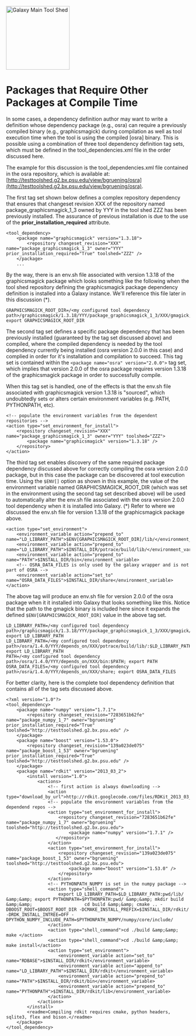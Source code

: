 <div class='center'> <a href='http://toolshed.g2.bx.psu.edu'><img src="/src/Images/Logos/ToolShed.jpg" alt="Galaxy Main Tool Shed" height="174" /></a> </div>

# Packages that Require Other Packages at Compile Time

In some cases, a dependency definition author may want to write a definition whose dependency package (e.g., osra) can require a previously compiled binary (e.g., graphicsmagick) during compilation as well as tool execution time when the tool is using the compiled [osra] binary.  This is possible using a combination of three tool dependency definition tag sets, which must be defined in the tool_dependencies.xml file in the order discussed here.

The example for this discussion is the tool_dependencies.xml file contained in the osra repository, which is available at:        [http://testtoolshed.g2.bx.psu.edu/view/bgruening/osra](http://testtoolshed.g2.bx.psu.edu/view/bgruening/osra).

The first tag set shown below defines a complex repository dependency that ensures that changeset revision XXX of the repository named package_graphicsmagick_1_3 owned by YYY in the tool shed ZZZ has been previously installed.  The assurance of previous installation is due to the use of the **prior_installation_required** attribute.

```
<tool_dependency>
    <package name="graphicsmagick" version="1.3.18">
        <repository changeset_revision="XXX" name="package_graphicsmagick_1_3" owner="YYY" prior_installation_required="True" toolshed="ZZZ" />
    </package>
    ...
```
     

By the way, there is an env.sh file associated with version 1.3.18 of the graphicsmagick package which looks something like the following when the tool shed repository defining the graphicsmagick package dependency definition is installed into a Galaxy instance.  We'll reference this file later in this discussion (*).

```
GRAPHICSMAGICK_ROOT_DIR=/<my configured tool dependency path>/graphicsmagick/1.3.18/YYY/package_graphicsmagick_1_3/XXX/gmagick; export GRAPHICSMAGICK_ROOT_DIR
```


The second tag set defines a specific package dependency that has been previously installed (guaranteed by the tag set discussed above) and compiled, where the compiled dependency is needed by the tool dependency currently being installed (osra version 2.0.0 in this case) and complied in order for it's installation and compilation to succeed.  This tag set is contained within the `<package name="osra" version="2.0.0">` tag set, which implies that version 2.0.0 of the osra package requires version 1.3.18 of the graphicsmagick package in order to successfully compile.

When this tag set is handled, one of the effects is that the env.sh file associated with graphicsmagick version 1.3.18 is "sourced", which undoubtedly sets or alters certain environment variables (e.g. PATH, PYTHONPATH, etc).

```
<!-- populate the environment variables from the dependent repositories -->
<action type="set_environment_for_install">
    <repository changeset_revision="XXX" name="package_graphicsmagick_1_3" owner="YYY" toolshed="ZZZ">
        <package name="graphicsmagick" version="1.3.18" />
    </repository>
</action>
```


The third tag set enables discovery of the same required package dependency discussed above for correctly compiling the osra version 2.0.0 package, but in this case the package can be discovered at tool execution time.  Using the `$ENV[]` option as shown in this example, the value of the environment variable named GRAPHICSMAGICK_ROOT_DIR (which was set in the environment using the second tag set described above) will be used to automatically alter the env.sh file associated with the osra version 2.0.0 tool dependency when it is installed into Galaxy.  (*) Refer to where we discussed the env.sh file for version 1.3.18 of the graphicsmagick package above.

```
<action type="set_environment">
    <environment_variable action="prepend_to" name="LD_LIBRARY_PATH">$ENV[GRAPHICSMAGICK_ROOT_DIR]/lib/</environment_variable>
    <environment_variable action="prepend_to" name="LD_LIBRARY_PATH">$INSTALL_DIR/potrace/build/lib/</environment_variable>
    <environment_variable action="prepend_to" name="PATH">$INSTALL_DIR/bin</environment_variable>
    <!-- OSRA_DATA_FILES is only used by the galaxy wrapper and is not part of OSRA -->
    <environment_variable action="set_to" name="OSRA_DATA_FILES">$INSTALL_DIR/share</environment_variable>
</action>
```


The above tag will produce an env.sh file for version 2.0.0 of the osra package when it it installed into Galaxy that looks something like this.  Notice that the path to the gmagick binary is included here since it expands the defined `$ENV[GRAPHICSMAGICK_ROOT_DIR]` value in the above tag set.

```
LD_LIBRARY_PATH=/<my configured tool dependency path>/graphicsmagick/1.3.18/YYY/package_graphicsmagick_1_3/XXX/gmagick/lib/:$LD_LIBRARY_PATH; export LD_LIBRARY_PATH
LD_LIBRARY_PATH=/<my configured tool dependency path>/osra/1.4.0/YYY/depends_on/XXX/potrace/build/lib/:$LD_LIBRARY_PATH; export LD_LIBRARY_PATH
PATH=/<my configured tool dependency path>/osra/1.4.0/YYY/depends_on/XXX/bin:$PATH; export PATH
OSRA_DATA_FILES=/<my configured tool dependency path>/osra/1.4.0/YYY/depends_on/XXX/share; export OSRA_DATA_FILES
```


For better clarity, here is the complete tool dependency definition that contains all of the tag sets discussed above.

```
<?xml version="1.0"?>
<tool_dependency>
    <package name="numpy" version="1.7.1">
        <repository changeset_revision="7283651b62fe" name="package_numpy_1_7" owner="bgruening" prior_installation_required="True" toolshed="http://testtoolshed.g2.bx.psu.edu" />
    </package>
    <package name="boost" version="1.53.0">
        <repository changeset_revision="139a023de075" name="package_boost_1_53" owner="bgruening" prior_installation_required="True" toolshed="http://testtoolshed.g2.bx.psu.edu" />
    </package>
    <package name="rdkit" version="2013_03_2">
        <install version="1.0">
            <actions>
                <!-- first action is always downloading -->
                <action type="download_by_url">http://rdkit.googlecode.com/files/RDKit_2013_03_2.tgz</action>
                <!-- populate the environment variables from the dependend repos -->
                <action type="set_environment_for_install">
                    <repository changeset_revision="7283651b62fe" name="package_numpy_1_7" owner="bgruening" toolshed="http://testtoolshed.g2.bx.psu.edu">
                        <package name="numpy" version="1.7.1" />
                   </repository>
                </action>
                <action type="set_environment_for_install">
                    <repository changeset_revision="139a023de075" name="package_boost_1_53" owner="bgruening" toolshed="http://testtoolshed.g2.bx.psu.edu">
                        <package name="boost" version="1.53.0" />
                    </repository>
                </action>
                <!-- PYTHONPATH_NUMPY is set in the numpy package -->
                <action type="shell_command">
                    export LD_LIBRARY_PATH=$LD_LIBRARY_PATH:pwd/lib/ &amp;&amp; export PYTHONPATH=$PYTHONPATH:pwd/ &amp;&amp; mkdir build &amp;&amp;                    cd build &amp;&amp; cmake .. -DBOOST_ROOT=$BOOST_ROOT_DIR -DCMAKE_INSTALL_PREFIX=$INSTALL_DIR/rdkit/ -DRDK_INSTALL_INTREE=OFF - DPYTHON_NUMPY_INCLUDE_PATH=$PYTHONPATH_NUMPY/numpy/core/include/
                </action>
                <action type="shell_command">cd ./build &amp;&amp; make </action>
                <action type="shell_command">cd ./build &amp;&amp; make install</action>
                <action type="set_environment">
                    <environment_variable action="set_to" name="RDBASE">$INSTALL_DIR/rdkit</environment_variable>
                    <environment_variable action="append_to" name="LD_LIBRARY_PATH">$INSTALL_DIR/rdkit</environment_variable>
                    <environment_variable action="prepend_to" name="PATH">$INSTALL_DIR/rdkit/bin</environment_variable>
                    <environment_variable action="prepend_to" name="PYTHONPATH">$INSTALL_DIR/rdkit/lib</environment_variable>
                </action>
            </actions>
        </install>
        <readme>Compiling rdkit requires cmake, python headers, sqlite3, flex and bison.</readme>
    </package>
</tool_dependency>
```

